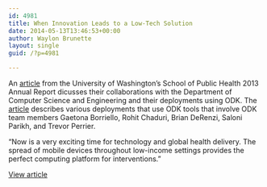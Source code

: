```yaml
---
id: 4981
title: When Innovation Leads to a Low-Tech Solution
date: 2014-05-13T13:46:53+00:00
author: Waylon Brunette
layout: single
guid: /?p=4981

---
```

An [article](/assets/wp-content/uploads/2014/05/SPH_Annual_Report_2013_excerpt.pdf) from the University of Washington’s School of Public Health 2013 Annual Report dicusses their collaborations with the Department of Computer Science and Engineering and their deployments using ODK. The  [article](/assets/wp-content/uploads/2014/05/SPH_Annual_Report_2013_excerpt.pdf) describes various deployments that use ODK tools that involve ODK team members Gaetona Borriello, Rohit Chaduri, Brian DeRenzi, Saloni Parikh, and Trevor Perrier. 

“Now is a very exciting time for technology and global health delivery. The spread of mobile devices throughout low-income settings provides the perfect computing platform for interventions.”

[View article](/assets/wp-content/uploads/2014/05/SPH_Annual_Report_2013_excerpt.pdf)
